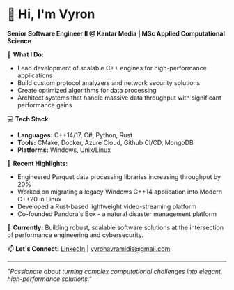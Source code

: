 # 👋 Hi, I'm Vyron

**Senior Software Engineer II @ Kantar Media | MSc Applied Computational Science**

🔧 **What I Do:**
- Lead development of scalable C++ engines for high-performance applications
- Build custom protocol analyzers and network security solutions
- Create optimized algorithms for data processing
- Architect systems that handle massive data throughput with significant performance gains

💻 **Tech Stack:**
- **Languages:** C++14/17, C#, Python, Rust
- **Tools:** CMake, Docker, Azure Cloud, Github CI/CD, MongoDB
- **Platforms:** Windows, Unix/Linux

🚀 **Recent Highlights:**
- Engineered Parquet data processing libraries increasing throughput by 20%
- Worked on migrating a legacy Windows C++14 application into Modern C++20 in Linux
- Developed a Rust-based lightweight video-streaming platform
- Co-founded Pandora's Box - a natural disaster management platform

🎯 **Currently:** Building robust, scalable software solutions at the intersection of performance engineering and cybersecurity.

📫 **Let's Connect:** [LinkedIn](https://linkedin.com/in/vyron-avramidis) | vyronavramidis@gmail.com

---
*"Passionate about turning complex computational challenges into elegant, high-performance solutions."*

